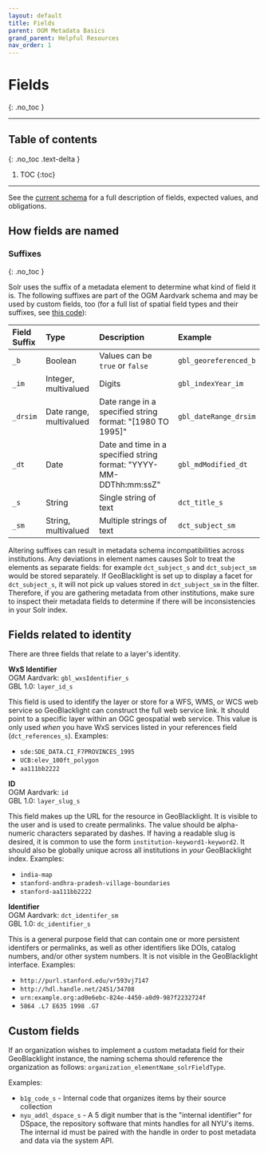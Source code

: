 ```yaml
---
layout: default
title: Fields
parent: OGM Metadata Basics
grand_parent: Helpful Resources
nav_order: 1
---
```


# Fields
{: .no_toc }

---
## Table of contents
{: .no_toc .text-delta }

1. TOC
{:toc}

---

See the [current schema](ogm-aardvark) for a full description of fields, expected values, and obligations.

## How fields are named

### Suffixes
{: .no_toc }

Solr uses the suffix of a metadata element to determine what kind of field it is. The following suffixes are part of the OGM Aardvark schema and may be used by custom fields, too (for a full list of spatial field types and their suffixes, see [this code](https://github.com/geoblacklight/geoblacklight/blob/main/solr/conf/schema.xml#L14)):

| Field Suffix | Type                     | Description                     | Example   |
|:-------------|:-------------------------|:--------------------------------|:----------|
| `_b`         | Boolean                  | Values can be `true` or `false` | `gbl_georeferenced_b`|
| `_im`        | Integer, multivalued     | Digits                          | `gbl_indexYear_im`|
| `_drsim`     | Date range, multivalued  | Date range in a specified string format: "[1980 TO 1995]" | `gbl_dateRange_drsim` |
| `_dt`        | Date                     | Date and time in a specified string format: "YYYY-MM-DDThh:mm:ssZ" | `gbl_mdModified_dt`|
| `_s`         | String                   | Single string of text           | `dct_title_s` |
| `_sm`        | String, multivalued      | Multiple strings of text        | `dct_subject_sm` |

Altering suffixes can result in metadata schema incompatibilities across institutions. Any deviations in element names causes Solr to treat the elements as separate fields: for example `dct_subject_s` and `dct_subject_sm` would be stored separately. If GeoBlacklight is set up to display a facet for `dct_subject_s`, it will not pick up values stored in `dct_subject_sm` in the filter. Therefore, if you are gathering metadata from other institutions, make sure to inspect their metadata fields to determine if there will be inconsistencies in your Solr index.

## Fields related to identity

There are three fields that relate to a layer's identity.

**WxS Identifier**
<br>OGM Aardvark: `gbl_wxsIdentifier_s`
<br>GBL 1.0: `layer_id_s`

This field is used to identify the layer or store for a WFS, WMS, or WCS web service so GeoBlacklight can construct the full web service link. It should point to a specific layer within an OGC geospatial web service. This value is only used _when_ you have WxS services listed in your references field (`dct_references_s`). Examples:

* `sde:SDE_DATA.CI_F7PROVINCES_1995`
* `UCB:elev_100ft_polygon`
* `aa111bb2222 `

**ID**
<br>OGM Aardvark: `id`
<br>GBL 1.0: `layer_slug_s`

This field makes up the URL for the resource in GeoBlacklight. It is visible to the user and is used to create permalinks. The value should be alpha-numeric characters separated by dashes. If having a readable slug is desired, it is common to use the form `institution-keyword1-keyword2`. It should also be globally unique across all institutions in *your* GeoBlacklight index. Examples:

* `india-map`
* `stanford-andhra-pradesh-village-boundaries`
* `stanford-aa111bb2222`

**Identifier**
<br>OGM Aardvark: `dct_identifer_sm`
<br>GBL 1.0: `dc_identifier_s`

This is a general purpose field that can contain one or more persistent identifers or permalinks, as well as other identifiers like DOIs, catalog numbers, and/or other system numbers. It is not visible in the GeoBlacklight interface. Examples:

* `http://purl.stanford.edu/vr593vj7147`
* `http://hdl.handle.net/2451/34708`
* `urn:example.org:ad0e6ebc-824e-4450-a0d9-987f2232724f`
* `5864 .L7 E635 1998 .G7`

## Custom fields

If an organization wishes to implement a custom metadata field for their GeoBlacklight instance, the naming schema should reference the organization as follows: `organization_elementName_solrFieldType`.

Examples:
* `b1g_code_s` - Internal code that organizes items by their source collection
* `nyu_addl_dspace_s` - A 5 digit number that is the "internal identifier" for DSpace, the repository software that mints handles for all NYU's items. The internal id must be paired with the handle in order to post metadata and data via the system API.
